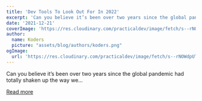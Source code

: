 ```yaml
---
title: 'Dev Tools To Look Out For In 2022'
excerpt: 'Can you believe it’s been over two years since the global pandemic had totally shaken up the way we...'
date: '2021-12-21'
coverImage: 'https://res.cloudinary.com/practicaldev/image/fetch/s--rNOWdpUT--/c_imagga_scale,f_auto,fl_progressive,h_420,q_auto,w_1000/https://dev-to-uploads.s3.amazonaws.com/uploads/articles/l8tir29hyjitgmi15hrv.png'
author:
  name: Koders
  picture: "assets/blog/authors/koders.png"
ogImage:
  url: 'https://res.cloudinary.com/practicaldev/image/fetch/s--rNOWdpUT--/c_imagga_scale,f_auto,fl_progressive,h_420,q_auto,w_1000/https://dev-to-uploads.s3.amazonaws.com/uploads/articles/l8tir29hyjitgmi15hrv.png'
---
```


Can you believe it’s been over two years since the global pandemic had totally shaken up the way we...

[Read more](https://dev.to/morrone_carlo/dev-tools-to-look-out-for-in-2022-2pe2)
